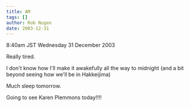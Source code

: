```yaml
---
title: AM
tags: []
author: Rob Nugen
date: 2003-12-31
---
```


<p class=date>8:40am JST Wednesday 31 December 2003</p>

<p>Really tired.</p>

<p>I don't know how I'll make it awakefully all the way to midnight
  (and a bit beyond seeing how we'll be in Hakkeijima)</p>

<p>Much sleep tomorrow.</p>

<p>Going to see Karen Plemmons today!!!!</p>
